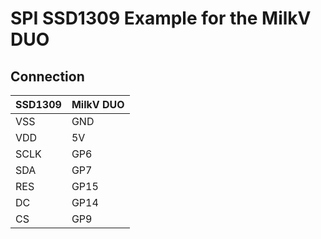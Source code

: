 # SPI SSD1309 Example for the MilkV DUO

## Connection

| SSD1309 | MilkV DUO |
| ------- | --------- |
| VSS     | GND       |
| VDD     | 5V        |
| SCLK    | GP6       |
| SDA     | GP7       |
| RES     | GP15      |
| DC      | GP14      |
| CS      | GP9       |
